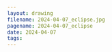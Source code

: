 ```yaml
---
layout: drawing
filename: 2024-04-07_eclipse.jpg
pagename: 2024-04-07_eclipse
date: 2024-04-07
tags:
---
```

